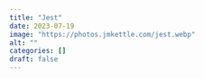 ```yaml
---
title: "Jest"
date: 2023-07-19
image: "https://photos.jmkettle.com/jest.webp"
alt: ""
categories: []
draft: false
---
```

